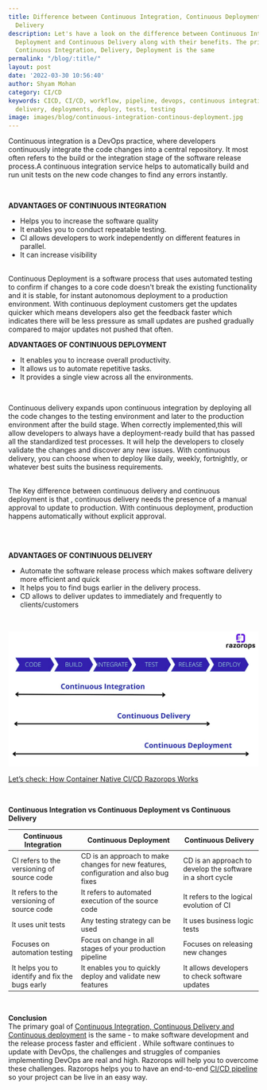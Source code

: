 ```yaml
---
title: Difference between Continuous Integration, Continuous Deployment and Continuous
  Delivery
description: Let's have a look on the difference between Continuous Integration, Continuous
  Deployment and Continuous Delivery along with their benefits. The primary goal of
  Continuous Integration, Delivery, Deployment is the same
permalink: "/blog/:title/"
layout: post
date: '2022-03-30 10:56:40'
author: Shyam Mohan
category: CI/CD
keywords: CICD, CI/CD, workflow, pipeline, devops, continuous integration, continuous
  delivery, deployments, deploy, tests, testing
image: images/blog/continuous-integration-continous-deployment.jpg
---
```


Continuous integration is a DevOps practice, where developers continuously integrate the code changes into a central repository. It most often refers to the build or the integration stage of the software release process.A continuous integration service helps to automatically build and run unit tests on the new code changes to find any errors instantly.

<br>

**ADVANTAGES OF CONTINUOUS INTEGRATION**
* Helps you to increase the software quality 
* It enables you to conduct repeatable testing.
* CI allows developers to work independently on different  features in parallel.
* It can increase visibility 

 

<br>
Continuous Deployment is a software process that uses automated testing to confirm if changes to a core code doesn't break the existing  functionality and it is stable, for instant autonomous deployment to a production environment.  With continuous deployment customers get the updates quicker which means developers also get the feedback faster which indicates there will be less pressure as small updates are pushed gradually compared to major updates not pushed that often.

<br>

**ADVANTAGES OF CONTINUOUS DEPLOYMENT**

* It enables you to increase overall productivity.
* It allows us to automate repetitive tasks.
* It provides a single view across all the environments.
 
<br>
 
 
Continuous delivery expands upon continuous integration by deploying all the code changes to the testing environment and later to the production environment after the build stage. When correctly implemented,this will allow developers to always have a deployment-ready build that has passed all the standardized test processes. It will help the developers to closely validate the changes and discover any new issues. With continuous delivery, you can choose when to deploy like daily, weekly, fortnightly, or whatever best suits the business requirements.
<br>
<br>

The Key difference between continuous delivery and continuous deployment is that , continuous delivery needs the presence of a manual approval to update to production. With continuous deployment, production happens automatically without explicit approval. 

<br>
<br>

**ADVANTAGES OF CONTINUOUS DELIVERY**
* Automate the software release process which makes software delivery more efficient and quick
* It helps you to find bugs earlier in the delivery process.
* CD allows to deliver updates to immediately and frequently to clients/customers
<br>

![continuous-integration-continous-deployment](/images/blog/continuous-integration-continous-deployment.jpg)
 
[Let’s check: How Container Native CI/CD Razorops Works](https://razorops.com/product?utm_source=Continuous-Integration-Deployment-Delivery&utm_medium=blog&utm_campaign=Internallink#how-it-works) 
 
 <br>

**Continuous Integration vs Continuous Deployment vs Continuous Delivery**
<br>

<table class="blog-tables">
<thead>
<tr>
<th>Continuous Integration</th>
<th>Continuous Deployment</th>
<th>Continuous Delivery</th>
</tr>
</thead>
<tbody>
<tr>
<td>CI refers to the versioning of source code</td>
<td>CD is an approach to make changes for new features, configuration and also bug fixes</td>
<td>CD is an approach to develop the software in a short cycle</td>
</tr>
<tr>
<td>It refers to the versioning of source code</td>
<td>It refers to automated execution of the source code</td>
<td>It refers to the logical evolution of CI</td>
</tr>
<tr>
<td>It uses unit tests</td>
<td>Any testing strategy can be used</td>
<td>It uses business logic tests</td>
</tr>
<tr>
<td>Focuses on automation testing</td>
<td>Focus on change in all stages of your production pipeline</td>
<td>Focuses on releasing new changes</td>
</tr>
<tr>
<td>It helps you to identify and fix the bugs early</td>
<td>It enables you to quickly deploy and validate new features</td>
<td>It allows developers to check software updates</td>
</tr>
</tbody>
</table>


<br>

**Conclusion**
<br>
The primary goal of [Continuous Integration, Continuous Delivery and Continuous deployment](https://razorops.com/product?utm_source=Continuous-Integration-Deployment-Delivery&utm_medium=blog&utm_campaign=Internallink) is the same - to make software development and the release process faster and efficient . While software continues to update with DevOps, the challenges and struggles of companies implementing DevOps are real and high. Razorops will help you to overcome these challenges. Razorops helps you to have an end-to-end [CI/CD pipeline](https://razorops.com/blog/what-is-cicd-pipeline-explanation-of-cicd-pipeline-along-with-examples/?utm_source=Continuous-Integration-Deployment-Delivery&utm_medium=blog&utm_campaign=Internallink) so your project can be live in an easy way.
